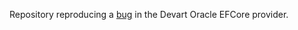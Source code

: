 Repository reproducing a [bug](https://forums.devart.com/viewtopic.php?f=30&t=39110) in the Devart Oracle EFCore provider.
